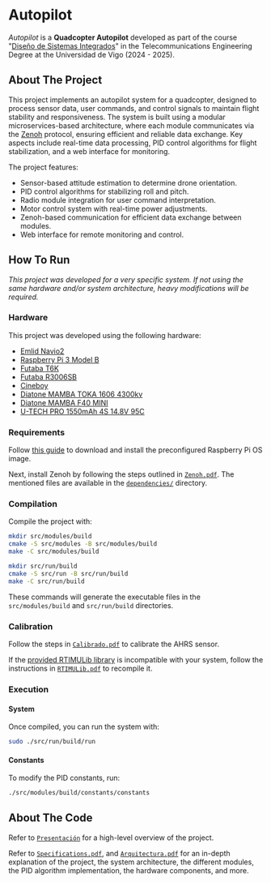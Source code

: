 # Autopilot
_Autopilot_ is a **Quadcopter Autopilot** developed as part of the course "[Diseño de Sistemas Integrados](https://secretaria.uvigo.gal/docnet-nuevo/guia_docent/?centre=305&ensenyament=V05G301V01&assignatura=V05G301V01404&any_academic=2024_25)" in the Telecommunications Engineering Degree at the Universidad de Vigo (2024 - 2025).

## About The Project
This project implements an autopilot system for a quadcopter, designed to process sensor data, user commands, and control signals to maintain flight stability and responsiveness. The system is built using a modular microservices-based architecture, where each module communicates via the [Zenoh](https://zenoh.io) protocol, ensuring efficient and reliable data exchange. Key aspects include real-time data processing, PID control algorithms for flight stabilization, and a web interface for monitoring.

The project features:
- Sensor-based attitude estimation to determine drone orientation.
- PID control algorithms for stabilizing roll and pitch.
- Radio module integration for user command interpretation.
- Motor control system with real-time power adjustments.
- Zenoh-based communication for efficient data exchange between modules.
- Web interface for remote monitoring and control.

## How To Run
*This project was developed for a very specific system. If not using the same hardware and/or system architecture, heavy modifications will be required.*
### Hardware
This project was developed using the following hardware:
- [Emlid Navio2](https://docs.emlid.com/navio2/)
- [Raspberry Pi 3 Model B](https://www.raspberrypi.com/products/raspberry-pi-3-model-b/)
- [Futaba T6K](https://futabausa.com/product/6k-v3s/)
- [Futaba R3006SB](https://futabausa.com/product/r3006sb/)
- [Cineboy](https://es.aliexpress.com/item/1005001333855495.html)
- [Diatone MAMBA TOKA 1606 4300kv](https://www.diatone.us/collections/motor/products/mamba-toka-1606-motor-rotor-1-pcs-silver?variant=39307197513815)
- [Diatone MAMBA F40 MINI](https://www.diatone.us/collections/esc/products/mb-f40_128k-bl32-mini-esc)
- [U-TECH PRO 1550mAh 4S 14.8V 95C](https://rc-innovations.es/en/shop/blp00002356-u-tech-pro-1550mah-4s-14-8v-95c-lipo-battery-12846)

### Requirements
Follow [this guide](https://docs.emlid.com/navio2/configuring-raspberry-pi/) to download and install the preconfigured Raspberry Pi OS image.

Next, install Zenoh by following the steps outlined in [`Zenoh.pdf`](docs/Zenoh.pdf). The mentioned files are available in the [`dependencies/`](dependencies) directory.

### Compilation
Compile the project with:
```bash
mkdir src/modules/build
cmake -S src/modules -B src/modules/build
make -C src/modules/build

mkdir src/run/build
cmake -S src/run -B src/run/build
make -C src/run/build
```
These commands will generate the executable files in the `src/modules/build` and `src/run/build` directories.

### Calibration
Follow the steps in [`Calibrado.pdf`](docs/Calibrado.pdf) to calibrate the AHRS sensor.

If the [provided RTIMULib library](src/lib/RTIMULib/) is incompatible with your system, follow the instructions in [`RTIMULib.pdf`](docs/RTIMULib.pdf) to recompile it.

### Execution
#### System
Once compiled, you can run the system with:
```bash
sudo ./src/run/build/run
```

#### Constants
To modify the PID constants, run:
```bash
./src/modules/build/constants/constants
```

## About The Code
Refer to [`Presentación`](docs/Presentación.pdf) for a high-level overview of the project.

Refer to [`Specifications.pdf`](docs/Specifications.pdf), and [`Arquitectura.pdf`](docs/Arquitectura.pdf) for an in-depth explanation of the project, the system architecture, the different modules, the PID algorithm implementation, the hardware components, and more.